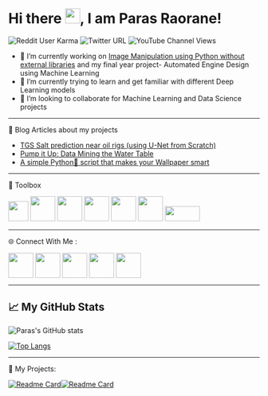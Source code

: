 # Hi there <img src="https://raw.githubusercontent.com/MartinHeinz/MartinHeinz/master/wave.gif" width="30px">, I am Paras Raorane!

![Reddit User Karma](https://img.shields.io/reddit/user-karma/combined/parasraorane?label=%20u%2Fparasraorane&style=social) ![Twitter URL](https://img.shields.io/twitter/url?label=Checkout%20my%20Twitter%21&style=social&url=https%3A%2F%2Ftwitter.com%2Fparasraorane) ![YouTube Channel Views](https://img.shields.io/youtube/channel/views/UCRjZG8VFfTKxdciGYPKPaOQ?label=Youtube%20Channel&style=social)

- 🔭 I’m currently working on [Image Manipulation using Python without external libraries](https://github.com/parasraorane/Image-Manipulation-using-Python-without-external-libraries) and my final year project- Automated Engine Design using Machine Learning
- 🌱 I’m currently trying to learn and get familiar with different Deep Learning models
- 👯 I’m looking to collaborate for Machine Learning and Data Science projects

---

 📘 Blog Articles about my projects
- [TGS Salt prediction near oil rigs (using U-Net from Scratch)](https://medium.com/@parasraorane/tgs-salt-prediction-near-oil-rigs-using-u-net-from-scratch-4d43158f3636)
- [Pump it Up: Data Mining the Water Table](https://medium.com/@parasraorane/pump-it-up-data-mining-the-water-table-af370c3f8e59)
- [A simple Python🐍 script that makes your Wallpaper smart](https://medium.com/@parasraorane/a-simple-python-script-that-makes-your-wallpaper-smart-windows-10-11-ff7157398b70
)

--- 

 🧰 Toolbox

<img src="https://upload.wikimedia.org/wikipedia/commons/thumb/1/18/ISO_C%2B%2B_Logo.svg/1822px-ISO_C%2B%2B_Logo.svg.png" width="40" height="40"> <img src="https://upload.wikimedia.org/wikipedia/commons/thumb/6/61/HTML5_logo_and_wordmark.svg/768px-HTML5_logo_and_wordmark.svg.png?20170517184425" width="50" height="50"> <img src="https://upload.wikimedia.org/wikipedia/commons/thumb/d/d5/CSS3_logo_and_wordmark.svg/544px-CSS3_logo_and_wordmark.svg.png?20160530175649" width="50" height="50"> <img src="https://upload.wikimedia.org/wikipedia/commons/thumb/c/c3/Python-logo-notext.svg/1200px-Python-logo-notext.svg.png" width="50" height="50">  <img src="https://upload.wikimedia.org/wikipedia/commons/thumb/2/2d/Tensorflow_logo.svg/1200px-Tensorflow_logo.svg.png" width="50" height="50"> <img src="https://upload.wikimedia.org/wikipedia/commons/thumb/a/ae/Keras_logo.svg/768px-Keras_logo.svg.png?20200317115153" width="50" height="50"> <img src="https://upload.wikimedia.org/wikipedia/commons/thumb/3/3c/Flask_logo.svg/690px-Flask_logo.svg.png?20120519143422" width="70" height="30">

---

🌐 Connect With Me :
<p align="left">
<a href="mailto:parasganeshraorane@gmail.com" target="blank"><img align="center" src="https://upload.wikimedia.org/wikipedia/commons/thumb/7/7e/Gmail_icon_%282020%29.svg/1280px-Gmail_icon_%282020%29.svg.png" height="50" width="50" /></a>
<a href="https://linkedin.com/in/parasraorane" target="blank"><img align="center" src="https://raw.githubusercontent.com/rahuldkjain/github-profile-readme-generator/master/src/images/icons/Social/linked-in-alt.svg" height="50" width="50" /></a>
<a href="https://www.codechef.com/users/parasg" target="blank"><img align="center" src="https://avatars.githubusercontent.com/u/11960354?v=4" height="50" width="50" /></a>
 <a href="https://www.hackerrank.com/parasg" target="blank"><img align="center" src="https://raw.githubusercontent.com/rahuldkjain/github-profile-readme-generator/master/src/images/icons/Social/hackerrank.svg" height="50" width="50" /></a>
 <a href="https://www.leetcode.com/parasg" target="blank"><img align="center" src="https://raw.githubusercontent.com/rahuldkjain/github-profile-readme-generator/master/src/images/icons/Social/leet-code.svg" height="50" width="50" /></a>
 </p>
 
---

## 📈 My GitHub Stats

![Paras's GitHub stats](https://github-readme-stats.vercel.app/api?username=parasraorane&show_icons=true&theme=radical)

[![Top Langs](https://github-readme-stats.vercel.app/api/top-langs/?username=parasraorane&layout=compact&theme=radical)](https://github.com/anuraghazra/github-readme-stats)

---

🔨 My Projects:

[![Readme Card](https://github-readme-stats.vercel.app/api/pin/?username=parasraorane&repo=TGS-Salt-Identification)](https://github.com/parasraorane/TGS-Salt-Identification)[![Readme Card](https://github-readme-stats.vercel.app/api/pin/?username=parasraorane&repo=TGS-Salt-Identification)](https://github.com/parasraorane/TGS-Salt-Identification)
